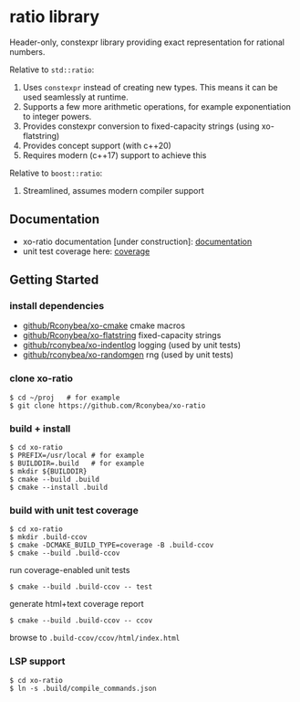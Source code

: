 # ratio library

Header-only, constexpr library providing exact representation for rational numbers.

Relative to `std::ratio`:
1. Uses `constexpr` instead of creating new types.
   This means it can be used seamlessly at runtime.
2. Supports a few more arithmetic operations,
   for example exponentiation to integer powers.
3. Provides constexpr conversion to fixed-capacity strings (using xo-flatstring)
3. Provides concept support (with c++20)
4. Requires modern (c++17) support to achieve this

Relative to `boost::ratio`:
1. Streamlined, assumes modern compiler support

## Documentation

- xo-ratio documentation [under construction]: [documentation](https://rconybea.github.io/web/xo-ratio/html/index.html)
- unit test coverage here: [coverage](https://rconybea.github.io/web/xo-ratio/ccov/html/index.html)

## Getting Started

### install dependencies

- [github/Rconybea/xo-cmake](https://github.com/Rconybea/xo-cmake) cmake macros
- [github/Rconybea/xo-flatstring](https://github.com/Rconybea/xo-flatstring) fixed-capacity strings
- [github/rconybea/xo-indentlog](https://github.com/Rconybea/xo-indentlog) logging (used by unit tests)
- [github/rconybea/xo-randomgen](https://github.com/Rconybea/xo-randomgen) rng (used by unit tests)

### clone xo-ratio

```
$ cd ~/proj   # for example
$ git clone https://github.com/Rconybea/xo-ratio
```

### build + install
```
$ cd xo-ratio
$ PREFIX=/usr/local # for example
$ BUILDDIR=.build   # for example
$ mkdir ${BUILDDIR}
$ cmake --build .build
$ cmake --install .build
```

### build with unit test coverage
```
$ cd xo-ratio
$ mkdir .build-ccov
$ cmake -DCMAKE_BUILD_TYPE=coverage -B .build-ccov
$ cmake --build .build-ccov
```

run coverage-enabled unit tests
```
$ cmake --build .build-ccov -- test
```

generate html+text coverage report
```
$ cmake --build .build-ccov -- ccov
```

browse to `.build-ccov/ccov/html/index.html`

### LSP support
```
$ cd xo-ratio
$ ln -s .build/compile_commands.json
```
